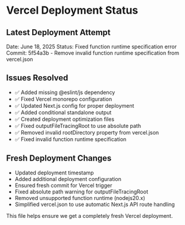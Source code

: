 # Vercel Deployment Status

## Latest Deployment Attempt
Date: June 18, 2025
Status: Fixed function runtime specification error
Commit: 5f54a3b - Remove invalid function runtime specification from vercel.json

## Issues Resolved
- ✅ Added missing @eslint/js dependency 
- ✅ Fixed Vercel monorepo configuration
- ✅ Updated Next.js config for proper deployment
- ✅ Added conditional standalone output
- ✅ Created deployment optimization files
- ✅ Fixed outputFileTracingRoot to use absolute path
- ✅ Removed invalid rootDirectory property from vercel.json
- ✅ Fixed invalid function runtime specification

## Fresh Deployment Changes
- Updated deployment timestamp
- Added additional deployment configuration
- Ensured fresh commit for Vercel trigger
- Fixed absolute path warning for outputFileTracingRoot
- Removed unsupported function runtime (nodejs20.x)
- Simplified vercel.json to use automatic Next.js API route handling

This file helps ensure we get a completely fresh Vercel deployment.

